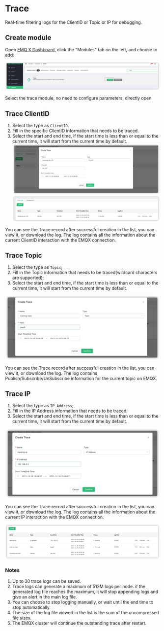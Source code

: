 # Trace

Real-time filtering logs for the ClientID or Topic or IP for debugging.

## Create module

Open [EMQ X Dashboard](http://127.0.0.1:18083/#/modules), click the "Modules" tab on the left, and choose to add:

![image-202112140001](./assets/trace_module.png)

Select the trace module, no need to configure parameters, directly open

## Trace ClientID

1. Select the type as `ClientID`.
2. Fill in the specific ClientID information that needs to be traced.
3. Select the start and end time, if the start time is less than or equal to the current time, it will start from the current time by default.
![image-202112140002](./assets/trace_create_clientid.png)
![image-202112140003](./assets/trace_clientid.png)

You can see the Trace record after successful creation in the list, you can view it, or download the log.
The log contains all the information about the current ClientID interaction with the EMQX connection.

## Trace Topic

1. Select the type as `Topic`;
2. Fill in the Topic information that needs to be traced(wildcard characters are supported);
3. Select the start and end time, if the start time is less than or equal to the current time, it will start from the current time by default.

![image-202112140004](./assets/trace_create_topic.png)

You can see the Trace record after successful creation in the list, you can view it, or download the log.
The log contains Publish/Subscribe/UnSubscribe information for the current topic on EMQX.

## Trace IP

1. Select the type as `IP Address`;
2. Fill in the IP Address information that needs to be traced;
3. Select the start and end time, if the start time is less than or equal to the current time, it will start from the current time by default.

![image-202112140005](./assets/trace_create_ip.png)

You can see the Trace record after successful creation in the list, you can view it, or download the log.
The log contains all the information about the current IP interaction with the EMQX connection.

![image-202112140006](./assets/trace_list.png)

### Notes

1. Up to 30 trace logs can be saved. 
2. Trace logs can generate a maximum of 512M logs per node. if the generated log file reaches the maximum, it will stop appending logs and give an alert in the main log file.
3. You can choose to stop logging manually, or wait until the end time to stop automatically.
4. The size of the log file viewed in the list is the sum of the uncompressed file sizes.
5. The EMQX cluster will continue the outstanding trace after restart.

